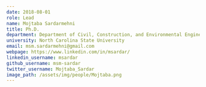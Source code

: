 ```yaml
---
date: 2018-08-01
role: Lead
name: Mojtaba Sardarmehni
title: Ph.D.
department: Department of Civil, Construction, and Environmental Engineering
university: North Carolina State University
email: msm.sardarmehni@gmail.com
webpage: https://www.linkedin.com/in/msardar/
linkedin_username: msardar
github_username: msm-sardar
twitter_username: Mojtaba_Sardar
image_path: /assets/img/people/Mojtaba.png
---
```

